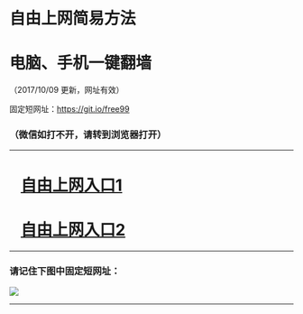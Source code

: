 ﻿# 自由上网简易方法

# 电脑、手机一键翻墙

（2017/10/09 更新，网址有效）

固定短网址：https://git.io/free99

### （微信如打不开，请转到浏览器打开）


***





# &nbsp;&nbsp; <a href="http://ft744126316.fwq-tz-1001.info/fwqtz01.html?t=100900129283 " target="_blank">自由上网入口1</a>
# &nbsp;&nbsp; <a href="http://ft2331814067.fwq-tz-1002.info/fwqtz02.html?t=10090013107 " target="_blank">自由上网入口2</a>
***

### 请记住下图中固定短网址：

<img src="https://s3-us-west-2.amazonaws.com/fwq-1001/yjfq-20170905okok.png" /> 


***

